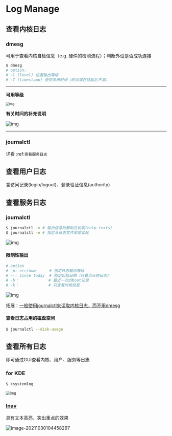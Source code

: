 # Log Manage

## 查看内核日志

### dmesg

可用于查看内核自检信息（e.g. 硬件的检测流程）；判断外设是否成功连接

```bash
$ dmesg
# option:
# -l (level) 设置输出等级
# -T (timestamp) 使用系统时间（时间或在挂起后不准）
```

---

**可用等级**

<img src="https://natsu-akatsuki.oss-cn-guangzhou.aliyuncs.com/img/vOHQFX5VXsRvIUZ8.png!thumbnail" alt="img" style="zoom:67%;" />

**有关时间的补充说明**

![img](https://natsu-akatsuki.oss-cn-guangzhou.aliyuncs.com/img/SoEqKDAjyTkGHhsQ.png!thumbnail)

---

### journalctl

详看 :ref:`查看服务日志`

## 查看用户日志

含访问记录(login/logout)、登录验证信息(authority)

## 查看服务日志

### journalctl

```bash
$ journalctl -x # 输出信息附帮助性说明(help texts)
$ journalctl -e # 指定从日志文件尾部读起
```

![img](https://natsu-akatsuki.oss-cn-guangzhou.aliyuncs.com/img/SM3t7ubZHhPqIQAR.png!thumbnail)

#### 限制性输出

```bash
# option
# -p: err/num      # 指定日志输出等级
# --: since today  # 指定起始日期（只看当天的日志）
# -b：             # 最近一次的boot记录
# -k：             # 只查看内核信息
```

![img](https://natsu-akatsuki.oss-cn-guangzhou.aliyuncs.com/img/cmfj6YFCuKa3q2dr.png!thumbnail)

拓展：[一般使用journalctl来读取内核日志，而不用dmesg](https://wiki.archlinux.org/title/General_troubleshooting#General_procedures)

#### 查看日志占用的磁盘空间

```bash
$ journalctl --disk-usage
```

## 查看所有日志

即可通过GUI查看内核、用户、服务等日志

### for KDE

```bash
$ ksystemlog
```

<img src="https://natsu-akatsuki.oss-cn-guangzhou.aliyuncs.com/img/7ThlxRbwntAjiso8.png!thumbnail" alt="img" style="zoom:80%;" />

### [lnav](http://www.imooc.com/article/80502)

具有文本高亮，突出重点的效果

![image-20211030104458267](https://natsu-akatsuki.oss-cn-guangzhou.aliyuncs.com/img/image-20211030104458267.png)
